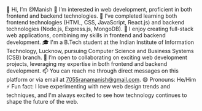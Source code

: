 👋 Hi, I’m @Manish
👀 I’m interested in web development, proficient in both frontend and backend technologies. 
🌱 I’ve completed learning both frontend technologies (HTML, CSS, JavaScript, React.js) and backend technologies (Node.js, Express.js, MongoDB). 
🚀 I enjoy creating full-stack web applications, combining my skills in frontend and backend development. 
🎓 I'm a B.Tech student at the Indian Institute of Information Technology, Lucknow, pursuing Computer Science and Business Systems (CSB) branch. 
💞️ I’m open to collaborating on exciting web development projects, leveraging my expertise in both frontend and backend development. 
📫 You can reach me through direct messages on this platform or via email at 7055ranamanish@gmail.com. 
😄 Pronouns: He/Him
⚡ Fun fact: I love experimenting with new web design trends and techniques, and I'm always excited to see how technology continues to shape the future of the web.



